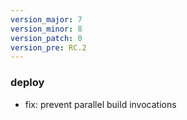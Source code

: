```yaml
---
version_major: 7
version_minor: 8
version_patch: 0
version_pre: RC.2
---
```


### deploy

- fix: prevent parallel build invocations
